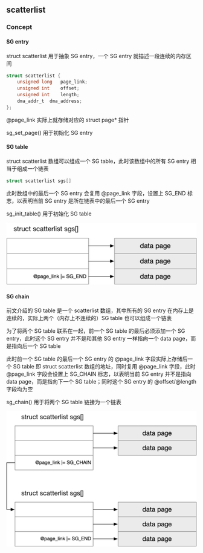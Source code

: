 ## scatterlist

### Concept

#### SG entry

struct scatterlist 用于抽象 SG entry，一个 SG entry 就描述一段连续的内存区间

```c
struct scatterlist {
	unsigned long	page_link;
	unsigned int	offset;
	unsigned int	length;
	dma_addr_t	dma_address;
};
```

@page_link 实际上就存储对应的 struct page* 指针

sg_set_page() 用于初始化 SG entry


#### SG table

struct scatterlist 数组可以组成一个 SG table，此时该数组中的所有 SG entry 相当于组成一个链表

```c
struct scatterlist sgs[]
```

此时数组中的最后一个 SG entry 会复用 @page_link 字段，设置上 SG_END 标志，以表明当前 SG entry 是所在链表中的最后一个 SG entry

sg_init_table() 用于初始化 SG table

![SG_table-c450](media/15991084481507/SG_table.jpg)


#### SG chain

前文介绍的 SG table 是一个 scatterlist 数组，其中所有的 SG entry 在内存上是连续的，实际上两个（内存上不连续的）SG table 也可以组成一个链表

为了将两个 SG table 联系在一起，前一个 SG table 的最后必须添加一个 SG entry，此时这个 SG entry 并不是和其他 SG entry 一样指向一个 data page，而是指向后一个 SG table

此时前一个 SG table 的最后一个 SG entry 的 @page_link 字段实际上存储后一个 SG table 即 struct scatterlist 数组的地址，同时复用 @page_link 字段，此时 @page_link 字段会设置上 SG_CHAIN 标志，以表明当前 SG entry 并不是指向 data page，而是指向下一个 SG table；同时这个 SG entry 的 @offset/@length 字段均为空

sg_chain() 用于将两个 SG table 链接为一个链表

![SG_chain-c450](media/15991084481507/SG_chain.jpg)
